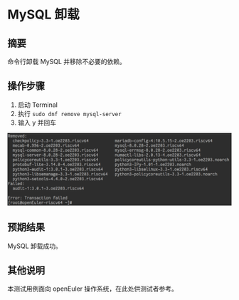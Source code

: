 # MySQL 卸载

## 摘要

命令行卸载 MySQL 并移除不必要的依赖。

## 操作步骤

1. 启动 Terminal
2. 执行 ```sudo dnf remove mysql-server```
3. 输入 y 并回车

![MySQL卸载-1](./img/MySQL卸载-1.png)

## 预期结果

MySQL 卸载成功。

## 其他说明

本测试用例面向 openEuler 操作系统，在此处供测试者参考。
